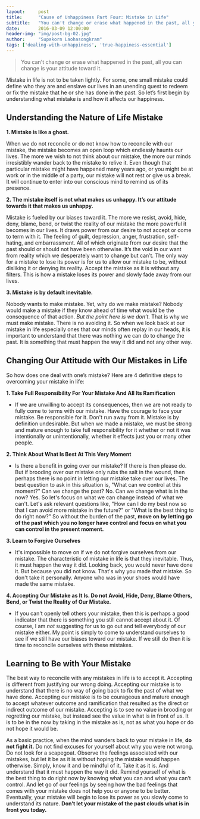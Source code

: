 ```yaml
---
layout:     post
title:      "Cause of Unhappiness Part Four: Mistake in Life"
subtitle:   "You can't change or erase what happened in the past, all you can change is your attitude toward it."
date:       2016-03-09 12:00:00
header-img: "img/post-bg-02.jpg"
author:     "Supakorn Laohasongkram"
tags: ['dealing-with-unhappiness', 'true-happiness-essential']
---
```


<blockquote>You can't change or erase what happened in the past, all you can change is your attitude toward it.</blockquote>
Mistake in life is not to be taken lightly. For some, one small mistake could define who they are and enslave our lives in an unending quest to redeem or fix the mistake that he or she has done in the past. So let’s first begin by understanding what mistake is and how it affects our happiness.
<h2>Understanding the Nature of Life Mistake</h2>
<strong>1. Mistake is like a ghost.</strong>

When we do not reconcile or do not know how to reconcile with our mistake, the mistake becomes an open loop which endlessly haunts our lives. The more we wish to not think about our mistake, the more our minds irresistibly wander back to the mistake to relive it. Even though that particular mistake might have happened many years ago, or you might be at work or in the middle of a party, our mistake will not rest or give us a break. It will continue to enter into our conscious mind to remind us of its presence.

<strong>2. The mistake itself is not what makes us unhappy. It’s our attitude towards it that makes us unhappy.</strong>

Mistake is fueled by our biases toward it. The more we resist, avoid, hide, deny, blame, bend, or twist the reality of our mistake the more powerful it becomes in our lives. It draws power from our desire to not accept or come to term with it. The feeling of guilt, depression, anger, frustration, self-hating, and embarrassment. All of which originate from our desire that the past should or should not have been otherwise. It’s the void in our want from reality which we desperately want to change but can’t. The only way for a mistake to lose its power is for us to allow our mistake to be, without disliking it or denying its reality. Accept the mistake as it is without any filters. This is how a mistake loses its power and slowly fade away from our lives.

<strong>3. Mistake is by default inevitable.</strong>

Nobody wants to make mistake. Yet, why do we make mistake? Nobody would make a mistake if they know ahead of time what would be the consequence of that action. <em>But the point here is we don’t.</em> That is why we must make mistake. There is no avoiding it. So when we look back at our mistake in life especially ones that our minds often replay in our heads, it is important to understand that there was nothing we can do to change the past. It is something that must happen the way it did and not any other way.
<h2>Changing Our Attitude with Our Mistakes in Life</h2>
So how does one deal with one’s mistake? Here are 4 definitive steps to overcoming your mistake in life:

<strong>1. Take Full Responsibility For Your Mistake And All Its Ramification</strong>
<ul>
	<li>If we are unwilling to accept its consequences, then we are not ready to fully come to terms with our mistake. Have the courage to face your mistake. Be responsible for it. Don't run away from it. Mistake is by definition undesirable. But when we made a mistake, we must be strong and mature enough to take full responsibility for it whether or not it was intentionally or unintentionally, whether it effects just you or many other people.</li>
</ul>
<strong>2. Think About What Is Best At This Very Moment</strong>
<ul>
	<li>Is there a benefit in going over our mistake? If there is then please do. But if brooding over our mistake only rubs the salt in the wound, then perhaps there is no point in letting our mistake take over our lives. The best question to ask in this situation is, "What can we control at this moment?" Can we change the past? No. Can we change what is in the now? Yes. So let's focus on what we can change instead of what we can't. Let's ask relevant questions like, "How can I do my best now so that I can avoid more mistake in the future?" or "What is the best thing to do right now?" So without the burden of the past, <strong>move on by letting go of the past which you no longer have control and focus on what you can control in the present moment.</strong></li>
</ul>
<strong>3. Learn to Forgive Ourselves</strong>
<ul>
	<li>It's impossible to move on if we do not forgive ourselves from our mistake. The characteristic of mistake in life is that they inevitable. Thus, it must happen the way it did. Looking back, you would never have done it. But because you did not know. That's why you made that mistake. So don't take it personally. Anyone who was in your shoes would have made the same mistake.</li>
</ul>
<strong>4. Accepting Our Mistake as It Is. Do not Avoid, Hide, Deny, Blame Others, Bend, or Twist the Reality of Our Mistake.</strong>
<ul>
	<li>If you can't openly tell others your mistake, then this is perhaps a good indicator that there is something you still cannot accept about it. Of course, I am <em>not</em> suggesting for us to go out and tell everybody of our mistake either. My point is simply to come to understand ourselves to see if we still have our biases toward our mistake. If we still do then it is time to reconcile ourselves with these mistakes.</li>
</ul>
<h2>Learning to Be with Your Mistake</h2>
The best way to reconcile with any mistakes in life is to accept it. Accepting is different from justifying our wrong doing. Accepting our mistake is to understand that there is no way of going back to fix the past of what we have done. Accepting our mistake is to be courageous and mature enough to accept whatever outcome and ramification that resulted as the direct or indirect outcome of our mistake. Accepting is to see no value in brooding or regretting our mistake, but instead see the value in what is in front of us. It is to be in the now by taking in the mistake as is, not as what you hope or do not hope it would be.

As a basic practice, when the mind wanders back to your mistake in life, <strong>do not fight it.</strong> Do not find excuses for yourself about why you were not wrong. Do not look for a scapegoat. Observe the feelings associated with our mistakes, but let it be as it is without hoping the mistake would happen otherwise. Simply, know it and be mindful of it. Take it as it is. And understand that it must happen the way it did. Remind yourself of what is the best thing to do right now by knowing what you can and what you can’t control. And let go of our feelings by seeing how the bad feelings that comes with your mistake does not help you or anyone to be better. Eventually, your mistake will begin to lose its power as you slowly come to understand its nature. <strong>Don’t let your mistake of the past clouds what is in front you today.</strong>

<!-- Worse, we even welcome it in our lives by letting the mistake take over us. This is similar to when you are sad and want to listen to a sad song just to make life sadder. We feel it is not enough for us to feel the pain of the mistake, so we begin rubbing the salt in the wound just so the pain can seep a little deeper.
 -->